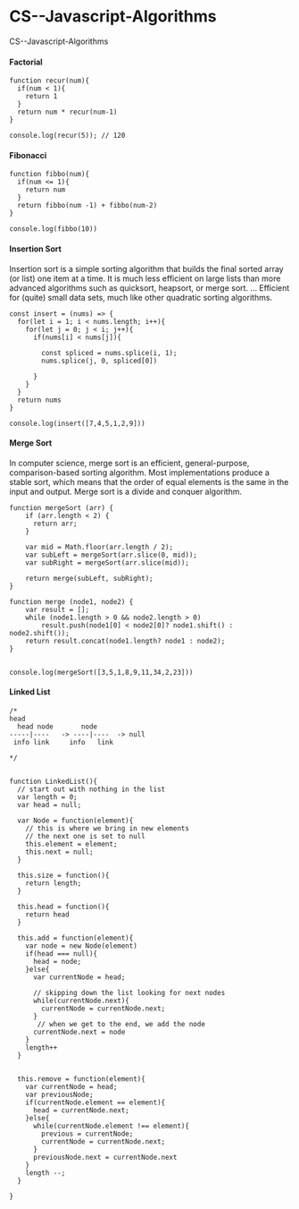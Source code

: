 # CS--Javascript-Algorithms
CS--Javascript-Algorithms


#### Factorial 
```
function recur(num){
  if(num < 1){
    return 1
  }
  return num * recur(num-1)
}

console.log(recur(5)); // 120
```

#### Fibonacci
```
function fibbo(num){
  if(num <= 1){
    return num
  }
  return fibbo(num -1) + fibbo(num-2)
}

console.log(fibbo(10))

```

#### Insertion Sort

Insertion sort is a simple sorting algorithm that builds the final sorted array (or list) one item at a time. It is much less efficient on large lists than more advanced algorithms such as quicksort, heapsort, or merge sort. ... Efficient for (quite) small data sets, much like other quadratic sorting algorithms.

```
const insert = (nums) => {
  for(let i = 1; i < nums.length; i++){
    for(let j = 0; j < i; j++){
      if(nums[i] < nums[j]){
        
        const spliced = nums.splice(i, 1);
        nums.splice(j, 0, spliced[0])
        
      }
    }
  }
  return nums
}

console.log(insert([7,4,5,1,2,9]))
```

#### Merge Sort

In computer science, merge sort is an efficient, general-purpose, comparison-based sorting algorithm. Most implementations produce a stable sort, which means that the order of equal elements is the same in the input and output. Merge sort is a divide and conquer algorithm.

```
function mergeSort (arr) {
    if (arr.length < 2) {
      return arr;
    }

    var mid = Math.floor(arr.length / 2);
    var subLeft = mergeSort(arr.slice(0, mid));
    var subRight = mergeSort(arr.slice(mid));

    return merge(subLeft, subRight);
}

function merge (node1, node2) {
    var result = [];
    while (node1.length > 0 && node2.length > 0)
        result.push(node1[0] < node2[0]? node1.shift() : node2.shift());
    return result.concat(node1.length? node1 : node2);
}


console.log(mergeSort([3,5,1,8,9,11,34,2,23]))
```
#### Linked List
```
/*
head
  head node       node
-----|----   -> ----|----  -> null
 info link     info   link

*/


function LinkedList(){
  // start out with nothing in the list
  var length = 0;
  var head = null;
  
  var Node = function(element){
    // this is where we bring in new elements
    // the next one is set to null
    this.element = element;
    this.next = null;
  }
  
  this.size = function(){
    return length;
  }
  
  this.head = function(){
    return head
  }
  
  this.add = function(element){
    var node = new Node(element)
    if(head === null){
      head = node;
    }else{
      var currentNode = head;
      
      // skipping down the list looking for next nodes
      while(currentNode.next){
        currentNode = currentNode.next;
      }
       // when we get to the end, we add the node
      currentNode.next = node
    }
    length++
  }
  
  
  this.remove = function(element){
    var currentNode = head;
    var previousNode;
    if(currentNode.element == element){
      head = currentNode.next;
    }else{
      while(currentNode.element !== element){
        previous = currentNode;
        currentNode = currentNode.next;
      }
      previousNode.next = currentNode.next
    }
    length --;
  }
 
}
```
